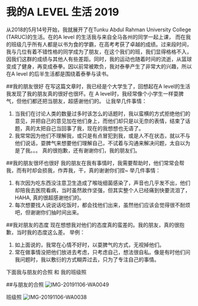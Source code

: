 # 我的A LEVEL 生活 2019

从2018的5月14号开始，我就展开了在Tunku Abdul Rahman University College (TARUC)的生活。在的A level 的生活我与来自全马各州的同学一起上课， 而在我的班级几乎所有人都是以书为食的学霸，在高考考获了卓越的成绩。过来段时间，我与几位有着不错性格的同学成为了朋友，在这个我们的班，我们显得格格不入，因我们这群的成绩与其他人有些差距。同时，我的运动也随着时间的流逝，从篮球变成了健身，再变成泰拳。因以前常被欺负，我对泰拳产生了非常大的兴趣，所以在A level 的后半生活都是围绕着泰拳与读书。

##我的朋友很好
在写这篇文章时，我已经是个大学生了，回想起在A level的生活我发现了我的朋友真的很好也很坏。在 A level时，我经常像个小学生一样耍脾气，但他们都还把当朋友，超感谢他们的。
让我举几件事情：
1. 当我们在讨论人类的数量过多时该怎么的话题时，我以蛮横的方式拒绝他们的意见，并把自己的意见加在他们身上，而他们却只是以无奈的表情，结束了话题，真的太把自己当回事了我，现在的我想想也无语了。
2. 我常常因为他们不理解我，或只是有点冒犯到我，或是人不在状态，就以不与他们说话，耍脾气来想要他们理解自己，不试着与沟通来解决问题，太自以为是了我。。。
真的很抱歉，还有谢谢你们，我的朋友们。

##我的朋友很坏也很好
我的朋友在我有事情时，我需要帮助时，他们常常会帮我，而有时却会损我，作弄我，干，真的谢谢你们捏~
举几件事情：
1. 有次因为吃东西没注意卫生造成了喉咙细菌感染了，声音也几乎发不出，他们却陪我去医院看病，当时虽然故作坚强，但其实整个人已经痛到快要流泪了，HAHA, 真的很超感谢他们的。
2. 每次想要找人说说话吃饭时，都会找他们出来，虽然他们应该会觉得很不耐烦吧，但谢谢你们抽时间出来。

##我对朋友的态度
现在想想我对他们的态度真的蛮差的。我的朋友，真的很抱歉，当时我的态度这么差。
举例：
1. 如上面说的，我常在心情不好时，以耍脾气的方式，无视掉他们。
2. 常在做事情没把他们放进去考虑，只考虑自己，想法很自私。像是有时他们问我问题时，我以敷衍的方式糊弄过去，只为了专注自己的事情。

下面我与朋友的合照 和 我的班级照

##与朋友的合照
![IMG-20191106-WA0049](https://user-images.githubusercontent.com/106055800/170278243-99bfb663-d196-4b09-b349-4ec519d76a7f.jpg)

班级照
![IMG-20191106-WA0038](https://user-images.githubusercontent.com/106055800/170278562-72681d7e-c951-4ba8-b1a7-10a07f12cf44.jpg)


